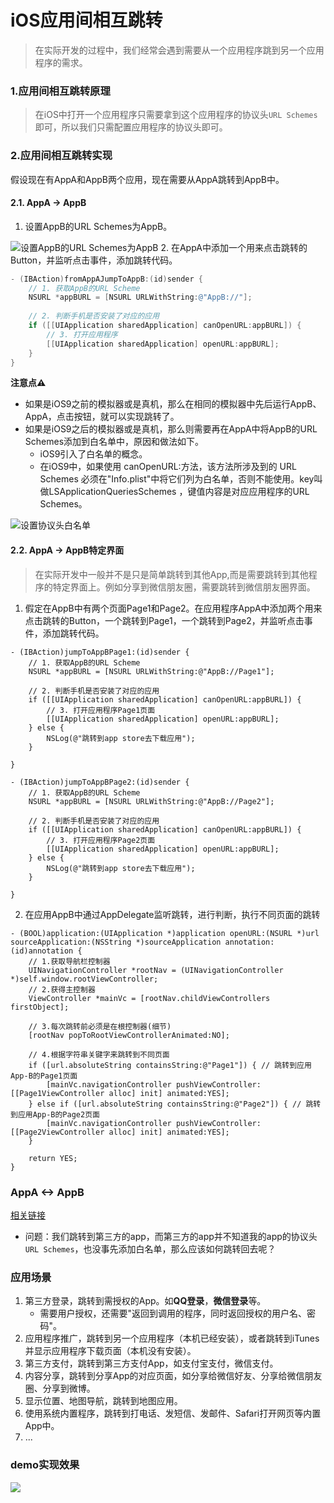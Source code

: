 # iOS应用间相互跳转
> 在实际开发的过程中，我们经常会遇到需要从一个应用程序跳到另一个应用程序的需求。

### 1.应用间相互跳转原理
> 在iOS中打开一个应用程序只需要拿到这个应用程序的协议头`URL Schemes`即可，所以我们只需配置应用程序的协议头即可。

### 2.应用间相互跳转实现
假设现在有AppA和AppB两个应用，现在需要从AppA跳转到AppB中。
#### 2.1. AppA -> AppB
1. 设置AppB的URL Schemes为AppB。

![设置AppB的URL Schemes为AppB](http://ww2.sinaimg.cn/large/987b958agw1f94b65kxnuj20yg0jvq8y.jpg)
2. 在AppA中添加一个用来点击跳转的Button，并监听点击事件，添加跳转代码。

```Objective-C
- (IBAction)fromAppAJumpToAppB:(id)sender {
    // 1. 获取AppB的URL Scheme
    NSURL *appBURL = [NSURL URLWithString:@"AppB://"];
    
    // 2. 判断手机是否安装了对应的应用
    if ([[UIApplication sharedApplication] canOpenURL:appBURL]) {
        // 3. 打开应用程序
        [[UIApplication sharedApplication] openURL:appBURL];
    }
}
```
**注意点⚠️**

- 如果是iOS9之前的模拟器或是真机，那么在相同的模拟器中先后运行AppB、AppA，点击按钮，就可以实现跳转了。
- 如果是iOS9之后的模拟器或是真机，那么则需要再在AppA中将AppB的URL Schemes添加到白名单中，原因和做法如下。
	- iOS9引入了白名单的概念。
	- 在iOS9中，如果使用 canOpenURL:方法，该方法所涉及到的 URL Schemes 必须在"Info.plist"中将它们列为白名单，否则不能使用。key叫做LSApplicationQueriesSchemes ，键值内容是对应应用程序的URL Schemes。

![设置协议头白名单](http://ww2.sinaimg.cn/large/987b958agw1f94c0yo9xnj20yg0jvdjl.jpg)

#### 2.2. AppA -> AppB特定界面
> 在实际开发中一般并不是只是简单跳转到其他App,而是需要跳转到其他程序的特定界面上。例如分享到微信朋友圈，需要跳转到微信朋友圈界面。

1. 假定在AppB中有两个页面Page1和Page2。在应用程序AppA中添加两个用来点击跳转的Button，一个跳转到Page1，一个跳转到Page2，并监听点击事件，添加跳转代码。

```
- (IBAction)jumpToAppBPage1:(id)sender {
    // 1. 获取AppB的URL Scheme
    NSURL *appBURL = [NSURL URLWithString:@"AppB://Page1"];
    
    // 2. 判断手机是否安装了对应的应用
    if ([[UIApplication sharedApplication] canOpenURL:appBURL]) {
        // 3. 打开应用程序Page1页面
        [[UIApplication sharedApplication] openURL:appBURL];
    } else {
        NSLog(@"跳转到app store去下载应用");
    }

}

- (IBAction)jumpToAppBPage2:(id)sender {
    // 1. 获取AppB的URL Scheme
    NSURL *appBURL = [NSURL URLWithString:@"AppB://Page2"];
    
    // 2. 判断手机是否安装了对应的应用
    if ([[UIApplication sharedApplication] canOpenURL:appBURL]) {
        // 3. 打开应用程序Page2页面
        [[UIApplication sharedApplication] openURL:appBURL];
    } else {
        NSLog(@"跳转到app store去下载应用");
    }

}
```
2. 在应用AppB中通过AppDelegate监听跳转，进行判断，执行不同页面的跳转

```
- (BOOL)application:(UIApplication *)application openURL:(NSURL *)url sourceApplication:(NSString *)sourceApplication annotation:(id)annotation {
    // 1.获取导航栏控制器
    UINavigationController *rootNav = (UINavigationController *)self.window.rootViewController;
    // 2.获得主控制器
    ViewController *mainVc = [rootNav.childViewControllers firstObject];
    
    // 3.每次跳转前必须是在根控制器(细节)
    [rootNav popToRootViewControllerAnimated:NO];
    
    // 4.根据字符串关键字来跳转到不同页面
    if ([url.absoluteString containsString:@"Page1"]) { // 跳转到应用App-B的Page1页面
        [mainVc.navigationController pushViewController:[[Page1ViewController alloc] init] animated:YES];
    } else if ([url.absoluteString containsString:@"Page2"]) { // 跳转到应用App-B的Page2页面
        [mainVc.navigationController pushViewController:[[Page2ViewController alloc] init] animated:YES];
    }
    
    return YES;
}
```

### AppA <-> AppB
[相关链接](http://www.jianshu.com/p/b5e8ef8c76a3)

- 问题：我们跳转到第三方的app，而第三方的app并不知道我的app的协议头`URL Schemes`，也没事先添加白名单，那么应该如何跳转回去呢？

### 应用场景
1. 第三方登录，跳转到需授权的App。如**QQ登录**，**微信登录**等。
	- 需要用户授权，还需要"返回到调用的程序，同时返回授权的用户名、密码"。
2. 应用程序推广，跳转到另一个应用程序（本机已经安装），或者跳转到iTunes并显示应用程序下载页面（本机没有安装）。
3. 第三方支付，跳转到第三方支付App，如支付宝支付，微信支付。
4. 内容分享，跳转到分享App的对应页面，如分享给微信好友、分享给微信朋友圈、分享到微博。
5. 显示位置、地图导航，跳转到地图应用。
6. 使用系统内置程序，跳转到打电话、发短信、发邮件、Safari打开网页等内置App中。
7. ...

### demo实现效果
![](http://ww1.sinaimg.cn/large/987b958agw1f94dp6ingmg20a80hddm3.gif)
